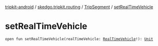 [tripkit-android](../../index.md) / [skedgo.tripkit.routing](../index.md) / [TripSegment](index.md) / [setRealTimeVehicle](./set-real-time-vehicle.md)

# setRealTimeVehicle

`open fun setRealTimeVehicle(realTimeVehicle: `[`RealTimeVehicle`](../-real-time-vehicle/index.md)`!): `[`Unit`](https://kotlinlang.org/api/latest/jvm/stdlib/kotlin/-unit/index.html)